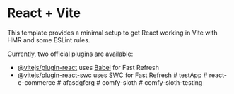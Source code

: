 # React + Vite

This template provides a minimal setup to get React working in Vite with HMR and some ESLint rules.

Currently, two official plugins are available:

- [@vitejs/plugin-react](https://github.com/vitejs/vite-plugin-react/blob/main/packages/plugin-react/README.md) uses [Babel](https://babeljs.io/) for Fast Refresh
- [@vitejs/plugin-react-swc](https://github.com/vitejs/vite-plugin-react-swc) uses [SWC](https://swc.rs/) for Fast Refresh
#   t e s t A p p  
 #   r e a c t - e - c o m m e r c e  
 #   a f a s d g f e r g  
 #   c o m f y - s l o t h  
 #   c o m f y - s l o t h - t e s t i n g  
 